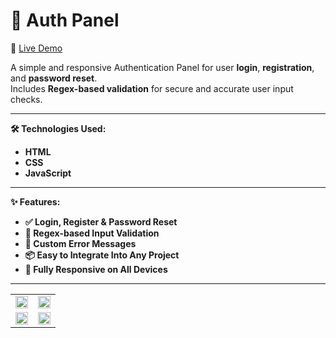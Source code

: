 # 🔐 Auth Panel

🚀 [Live Demo](https://auth.aliasghardev.ir/)

A simple and responsive Authentication Panel for user **login**, **registration**, and **password reset**.  
Includes **Regex-based validation** for secure and accurate user input checks.

---

**🛠️ Technologies Used:**
- **HTML**
- **CSS**
- **JavaScript**

---

**✨ Features:**
- **✅ Login, Register & Password Reset**
- **🔐 Regex-based Input Validation**
- **🧠 Custom Error Messages**
- **📦 Easy to Integrate Into Any Project**
- **📱 Fully Responsive on All Devices**

---

<table width="100%">
  <tr width="100%">
    <td width="50%"><img src="https://github.com/user-attachments/assets/3757669e-9f8a-4e69-a8c9-6a3cfcbe0ee3" width="100%"/></td>
    <td width="50%"><img src="https://github.com/user-attachments/assets/3f0cc2ba-e5b5-4db0-9971-4291cc60d3ab" width="100%"/></td>
  </tr>
   <tr width="100%">
    <td width="50%"><img src="https://github.com/user-attachments/assets/71a33b56-7cb3-4a32-b78b-6a42a9d4a8da" width="100%"/></td>
    <td width="50%"><img src="https://github.com/user-attachments/assets/4f58d9e4-6e90-415b-a1a3-02f04a42710e" width="100%"/></td>
  </tr>
</table>


